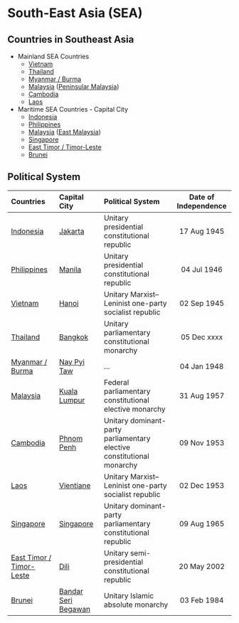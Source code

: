 # South-East Asia (SEA)

## Countries in Southeast Asia

- Mainland SEA Countries
    - [Vietnam](https://en.wikipedia.org/wiki/Vietnam)
    - [Thailand](https://en.wikipedia.org/wiki/Thailand)
    - [Myanmar / Burma](https://en.wikipedia.org/wiki/Myanmar)
    - [Malaysia](https://en.wikipedia.org/wiki/Malaysia) ([Peninsular Malaysia](https://en.wikipedia.org/wiki/Peninsular_Malaysia))
    - [Cambodia](https://en.wikipedia.org/wiki/Cambodia)
    - [Laos](https://en.wikipedia.org/wiki/Laos)
- Maritime SEA Countries - Capital City
    - [Indonesia](https://en.wikipedia.org/wiki/Indonesia)
    - [Philippines](https://en.wikipedia.org/wiki/Philippines)
    - [Malaysia](https://en.wikipedia.org/wiki/Malaysia) ([East Malaysia](https://en.wikipedia.org/wiki/East_Malaysia))
    - [Singapore](https://en.wikipedia.org/wiki/Singapore)
    - [East Timor / Timor-Leste](https://en.wikipedia.org/wiki/East_Timor)
    - [Brunei](https://en.wikipedia.org/wiki/Brunei)

## Political System

| Countries | Capital City | Political System | Date of Independence | 
| :--- | :--- | :--- | :---: |
| [Indonesia](https://en.wikipedia.org/wiki/Indonesia) | [Jakarta](https://en.wikipedia.org/wiki/Jakarta) | Unitary presidential constitutional republic | 17 Aug 1945 |
| [Philippines](https://en.wikipedia.org/wiki/Philippines) | [Manila](https://en.wikipedia.org/wiki/Manila) | Unitary presidential constitutional republic | 04 Jul 1946 |
| [Vietnam](https://en.wikipedia.org/wiki/Vietnam) | [Hanoi](https://en.wikipedia.org/wiki/Hanoi)| Unitary Marxist–Leninist one-party socialist republic | 02 Sep 1945 |
| [Thailand](https://en.wikipedia.org/wiki/Thailand) | [Bangkok](https://en.wikipedia.org/wiki/Bangkok) | Unitary parliamentary constitutional monarchy | 05 Dec xxxx |
| [Myanmar / Burma](https://en.wikipedia.org/wiki/Myanmar) | [Nay Pyi Taw](https://en.wikipedia.org/wiki/Nay_Pyi_Taw) | ... | 04 Jan 1948 |
| [Malaysia](https://en.wikipedia.org/wiki/Malaysia) | [Kuala Lumpur](https://en.wikipedia.org/wiki/Kuala_Lumpur) | Federal parliamentary constitutional elective monarchy | 31 Aug 1957 |
| [Cambodia](https://en.wikipedia.org/wiki/Cambodia) | [Phnom Penh](https://en.wikipedia.org/wiki/Phnom_Penh) | Unitary dominant-party parliamentary elective constitutional monarchy | 09 Nov 1953 |
| [Laos](https://en.wikipedia.org/wiki/Laos) | [Vientiane](https://en.wikipedia.org/wiki/Vientiane) | Unitary Marxist–Leninist one-party socialist republic | 02 Dec 1953 |
| [Singapore](https://en.wikipedia.org/wiki/Singapore) | [Singapore](https://en.wikipedia.org/wiki/Singapore) | Unitary dominant-party parliamentary constitutional republic | 09 Aug 1965 |
| [East Timor / Timor-Leste](https://en.wikipedia.org/wiki/East_Timor) | [Dili](https://en.wikipedia.org/wiki/Dili) | Unitary semi-presidential constitutional republic | 20 May 2002 |
| [Brunei](https://en.wikipedia.org/wiki/Brunei) | [Bandar Seri Begawan](https://en.wikipedia.org/wiki/Bandar_Seri_Begawan) | Unitary Islamic absolute monarchy | 03 Feb 1984 |
